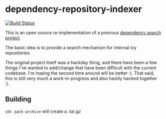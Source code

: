 # dependency-repository-indexer

[![Build Status](https://travis-ci.org/ogrodnek/dependency-repository-indexer.svg?branch=master)](https://travis-ci.org/ogrodnek/dependency-repository-indexer)


This is an open source re-implementation of a previous [dependency search project](http://dev.bizo.com/2010/05/hackday-dependency-searching-using.html).

The basic idea is to provide a search mechanism for internal ivy repositories.

The original project itself was a hackday thing, and there have been a few things I've wanted to add/change that have been difficult with the current codebase.  I'm hoping the second time around will be better :).  That said, this is still very much a work-in-progress and also hastily hacked together :).

## Building

`sbt pack-archive` will create a .tar.gz